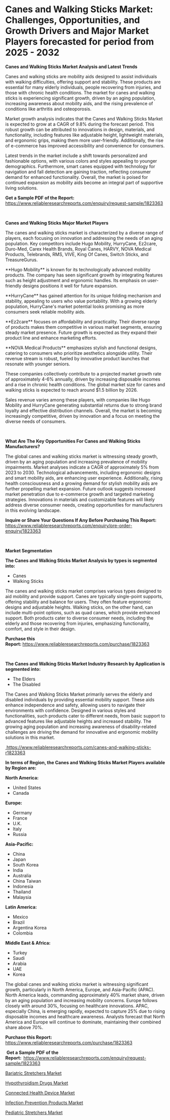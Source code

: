 <p><h1>Canes and Walking Sticks Market: Challenges, Opportunities, and Growth Drivers and Major Market Players forecasted for period from 2025 - 2032</h1></p><p><strong>Canes and Walking Sticks Market Analysis and Latest Trends</strong></p>
<p><p>Canes and walking sticks are mobility aids designed to assist individuals with walking difficulties, offering support and stability. These products are essential for many elderly individuals, people recovering from injuries, and those with chronic health conditions. The market for canes and walking sticks is experiencing significant growth, driven by an aging population, increasing awareness about mobility aids, and the rising prevalence of conditions like arthritis and osteoporosis.</p><p>Market growth analysis indicates that the Canes and Walking Sticks Market is expected to grow at a CAGR of 9.8% during the forecast period. This robust growth can be attributed to innovations in design, materials, and functionality, including features like adjustable height, lightweight materials, and ergonomic grips, making them more user-friendly. Additionally, the rise of e-commerce has improved accessibility and convenience for consumers.</p><p>Latest trends in the market include a shift towards personalized and fashionable options, with various colors and styles appealing to younger demographics. Furthermore, smart canes equipped with technology for navigation and fall detection are gaining traction, reflecting consumer demand for enhanced functionality. Overall, the market is poised for continued expansion as mobility aids become an integral part of supportive living solutions.</p></p>
<p><strong>Get a Sample PDF of the Report:&nbsp;</strong> <a href="https://www.reliableresearchreports.com/enquiry/request-sample/1823363?utm_campaign=12&utm_medium=2&utm_source=Github&utm_content=ia&utm_term=08032025&utm_id=canes-and-walking-sticks">https://www.reliableresearchreports.com/enquiry/request-sample/1823363</a></p>
<p>&nbsp;</p>
<p><strong>Canes and Walking Sticks Major Market Players</strong></p>
<p><p>The canes and walking sticks market is characterized by a diverse range of players, each focusing on innovation and addressing the needs of an aging population. Key competitors include Hugo Mobility, HurryCane, Ez2care, Duro-Med, Carex Health Brands, Royal Canes, HARVY, NOVA Medical Products, Telebrands, RMS, VIVE, King Of Canes, Switch Sticks, and TreasureGurus.</p><p>**Hugo Mobility** is known for its technologically advanced mobility products. The company has seen significant growth by integrating features such as height adjustment and ergonomic handles. Its emphasis on user-friendly designs positions it well for future expansion.</p><p>**HurryCane** has gained attention for its unique folding mechanism and stability, appealing to users who value portability. With a growing elderly population, HurryCane's market potential looks promising as more consumers seek reliable mobility aids.</p><p>**Ez2care** focuses on affordability and practicality. Their diverse range of products makes them competitive in various market segments, ensuring steady market presence. Future growth is expected as they expand their product line and enhance marketing efforts.</p><p>**NOVA Medical Products** emphasizes stylish and functional designs, catering to consumers who prioritize aesthetics alongside utility. Their revenue stream is robust, fueled by innovative product launches that resonate with younger seniors. </p><p>These companies collectively contribute to a projected market growth rate of approximately 4-6% annually, driven by increasing disposable incomes and a rise in chronic health conditions. The global market size for canes and walking sticks is expected to reach around $1.5 billion by 2026.</p><p>Sales revenue varies among these players, with companies like Hugo Mobility and HurryCane generating substantial returns due to strong brand loyalty and effective distribution channels. Overall, the market is becoming increasingly competitive, driven by innovation and a focus on meeting the diverse needs of consumers.</p></p>
<p>&nbsp;</p>
<p><strong>What Are The Key Opportunities For Canes and Walking Sticks Manufacturers?</strong></p>
<p><p>The global canes and walking sticks market is witnessing steady growth, driven by an aging population and increasing prevalence of mobility impairments. Market analyses indicate a CAGR of approximately 5% from 2023 to 2030. Technological advancements, including ergonomic designs and smart mobility aids, are enhancing user experience. Additionally, rising health consciousness and a growing demand for stylish mobility aids are further propelling market expansion. Future outlook suggests increased market penetration due to e-commerce growth and targeted marketing strategies. Innovations in materials and customizable features will likely address diverse consumer needs, creating opportunities for manufacturers in this evolving landscape.</p></p>
<p><strong>Inquire or Share Your Questions If Any Before Purchasing This Report:</strong> <a href="https://www.reliableresearchreports.com/enquiry/pre-order-enquiry/1823363?utm_campaign=12&utm_medium=2&utm_source=Github&utm_content=ia&utm_term=08032025&utm_id=canes-and-walking-sticks">https://www.reliableresearchreports.com/enquiry/pre-order-enquiry/1823363</a></p>
<p>&nbsp;</p>
<p><strong>Market Segmentation</strong></p>
<p><strong>The Canes and Walking Sticks Market Analysis by types is segmented into:</strong></p>
<p><ul><li>Canes</li><li>Walking Sticks</li></ul></p>
<p><p>The canes and walking sticks market comprises various types designed to aid mobility and provide support. Canes are typically single-point supports, offering stability and balance for users. They often feature ergonomic designs and adjustable heights. Walking sticks, on the other hand, can include multi-point options, such as quad canes, which provide enhanced support. Both products cater to diverse consumer needs, including the elderly and those recovering from injuries, emphasizing functionality, comfort, and style in their design.</p></p>
<p><strong>Purchase this Report:&nbsp;</strong><a href="https://www.reliableresearchreports.com/purchase/1823363?utm_campaign=12&utm_medium=2&utm_source=Github&utm_content=ia&utm_term=08032025&utm_id=canes-and-walking-sticks">https://www.reliableresearchreports.com/purchase/1823363</a></p>
<p>&nbsp;</p>
<p><strong>The Canes and Walking Sticks Market Industry Research by Application is segmented into:</strong></p>
<p><ul><li>The Elders</li><li>The Disabled</li></ul></p>
<p><p>The Canes and Walking Sticks Market primarily serves the elderly and disabled individuals by providing essential mobility support. These aids enhance independence and safety, allowing users to navigate their environments with confidence. Designed in various styles and functionalities, such products cater to different needs, from basic support to advanced features like adjustable heights and increased stability. The growing aging population and increasing awareness of disability-related challenges are driving the demand for innovative and ergonomic mobility solutions in this market.</p></p>
<p><a href="https://www.reliableresearchreports.com/canes-and-walking-sticks-r1823363?utm_campaign=12&utm_medium=2&utm_source=Github&utm_content=ia&utm_term=08032025&utm_id=canes-and-walking-sticks">&nbsp;https://www.reliableresearchreports.com/canes-and-walking-sticks-r1823363</a></p>
<p><strong>In terms of Region, the Canes and Walking Sticks Market Players available by Region are:</strong></p>
<p>
    <p> <strong> North America: </strong>
        <ul>
            <li>United States</li>
            <li>Canada</li>
        </ul>
        </p> 
    <p> <strong> Europe: </strong>
        <ul>
            <li>Germany</li>
            <li>France</li>
            <li>U.K.</li>
            <li>Italy</li>
            <li>Russia</li>
        </ul>
        </p> 
    <p> <strong> Asia-Pacific: </strong>
        <ul>
            <li>China</li>
            <li>Japan</li>
            <li>South Korea</li>
            <li>India</li>
            <li>Australia</li>
            <li>China Taiwan</li>
            <li>Indonesia</li>
            <li>Thailand</li>
            <li>Malaysia</li>
        </ul>
        </p> 
    <p> <strong> Latin America: </strong>
        <ul>
            <li>Mexico</li>
            <li>Brazil</li>
            <li>Argentina Korea</li>
            <li>Colombia</li>
        </ul>
        </p> 
    <p> <strong> Middle East & Africa: </strong>
        <ul>
            <li>Turkey</li>
            <li>Saudi</li>
            <li>Arabia</li>
            <li>UAE</li>
            <li>Korea</li>
        </ul>
    </p>
    </p>
<p><p>The global canes and walking sticks market is witnessing significant growth, particularly in North America, Europe, and Asia-Pacific (APAC). North America leads, commanding approximately 40% market share, driven by an aging population and increasing mobility concerns. Europe follows closely with around 30%, focusing on healthcare innovations. APAC, especially China, is emerging rapidly, expected to capture 25% due to rising disposable incomes and healthcare awareness. Analysts forecast that North America and Europe will continue to dominate, maintaining their combined share above 70%.</p></p>
<p><strong>Purchase this Report: </strong><a href="https://www.reliableresearchreports.com/purchase/1823363?utm_campaign=12&utm_medium=2&utm_source=Github&utm_content=ia&utm_term=08032025&utm_id=canes-and-walking-sticks">https://www.reliableresearchreports.com/purchase/1823363</a></p>
<p>&nbsp;<strong>Get a Sample PDF of the Report:&nbsp;&nbsp;</strong><a href="https://www.reliableresearchreports.com/enquiry/request-sample/1823363?utm_campaign=12&utm_medium=2&utm_source=Github&utm_content=ia&utm_term=08032025&utm_id=canes-and-walking-sticks">https://www.reliableresearchreports.com/enquiry/request-sample/1823363</a></p>
<p><strong></strong></p>
<p><p><a href="https://github.com/guyotkiferhi/Market-Research-Report-List-1/blob/main/bariatric-stretchers-market.md?utm_campaign=12&utm_medium=2&utm_source=Github&utm_content=ia&utm_term=08032025&utm_id=canes-and-walking-sticks">Bariatric Stretchers Market</a></p><p><a href="https://github.com/zoccohaniech/Market-Research-Report-List-1/blob/main/hypothyroidism-drugs-market.md?utm_campaign=12&utm_medium=2&utm_source=Github&utm_content=ia&utm_term=08032025&utm_id=canes-and-walking-sticks">Hypothyroidism Drugs Market</a></p><p><a href="https://github.com/prantoblouin/Market-Research-Report-List-1/blob/main/connected-health-device-market.md?utm_campaign=12&utm_medium=2&utm_source=Github&utm_content=ia&utm_term=08032025&utm_id=canes-and-walking-sticks">Connected Health Device Market</a></p><p><a href="https://github.com/iyachikareva/Market-Research-Report-List-1/blob/main/infection-prevention-products-market.md?utm_campaign=12&utm_medium=2&utm_source=Github&utm_content=ia&utm_term=08032025&utm_id=canes-and-walking-sticks">Infection Prevention Products Market</a></p><p><a href="https://github.com/naomaroaoonv/Market-Research-Report-List-1/blob/main/pediatric-stretchers-market.md?utm_campaign=12&utm_medium=2&utm_source=Github&utm_content=ia&utm_term=08032025&utm_id=canes-and-walking-sticks">Pediatric Stretchers Market</a></p></p>